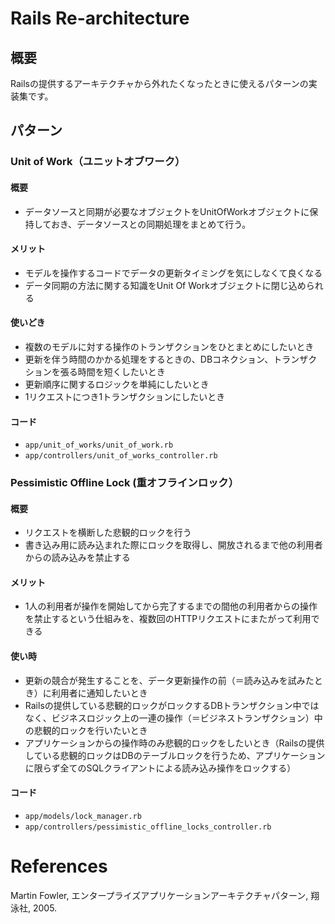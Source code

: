 # Rails Re-architecture
## 概要
Railsの提供するアーキテクチャから外れたくなったときに使えるパターンの実装集です。

## パターン
### Unit of Work（ユニットオブワーク）
#### 概要
- データソースと同期が必要なオブジェクトをUnitOfWorkオブジェクトに保持しておき、データソースとの同期処理をまとめて行う。
#### メリット
- モデルを操作するコードでデータの更新タイミングを気にしなくて良くなる
- データ同期の方法に関する知識をUnit Of Workオブジェクトに閉じ込められる
#### 使いどき
- 複数のモデルに対する操作のトランザクションをひとまとめにしたいとき
- 更新を伴う時間のかかる処理をするときの、DBコネクション、トランザクションを張る時間を短くしたいとき
- 更新順序に関するロジックを単純にしたいとき
- 1リクエストにつき1トランザクションにしたいとき
#### コード
- `app/unit_of_works/unit_of_work.rb`
- `app/controllers/unit_of_works_controller.rb`

### Pessimistic Offline Lock (重オフラインロック）
#### 概要
- リクエストを横断した悲観的ロックを行う
- 書き込み用に読み込まれた際にロックを取得し、開放されるまで他の利用者からの読み込みを禁止する
#### メリット
- 1人の利用者が操作を開始してから完了するまでの間他の利用者からの操作を禁止するという仕組みを、複数回のHTTPリクエストにまたがって利用できる
#### 使い時
- 更新の競合が発生することを、データ更新操作の前（＝読み込みを試みたとき）に利用者に通知したいとき
- Railsの提供している悲観的ロックがロックするDBトランザクション中ではなく、ビジネスロジック上の一連の操作（＝ビジネストランザクション）中の悲観的ロックを行いたいとき
- アプリケーションからの操作時のみ悲観的ロックをしたいとき（Railsの提供している悲観的ロックはDBのテーブルロックを行うため、アプリケーションに限らず全てのSQLクライアントによる読み込み操作をロックする）
#### コード
- `app/models/lock_manager.rb`
- `app/controllers/pessimistic_offline_locks_controller.rb`

# References
Martin Fowler, エンタープライズアプリケーションアーキテクチャパターン, 翔泳社, 2005.
